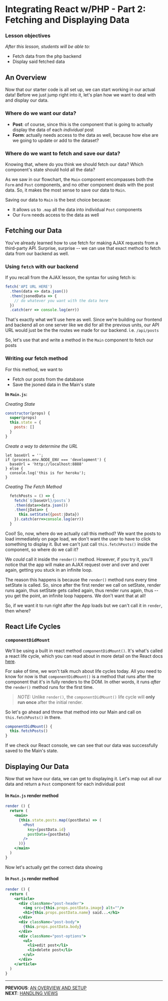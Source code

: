 # Integrating React w/PHP - Part 2: Fetching and Displaying Data

### Lesson objectives

_After this lesson, students will be able to:_

  - Fetch data from the php backend
  - Display said fetched data

## An Overview

Now that our starter code is all set up, we can start working in our actual data! Before we just jump right into it, let's plan how we want to deal with and display our data.

### Where do we want our data?

- **Post**: of course, since this is the component that is going to actually display the data of each _individual_ post
- **Form**: actually needs access to the data as well, because how else are we going to update or add to the dataset?

### Where do we want to fetch and save our data?

Knowing that, where do you think we should fetch our data? Which component's state should hold all the data?

As we saw in our flowchart, the `Main` component encompasses both the `Form` and `Post` components, and no other component deals with the post data. So, it makes the most sense to save our data to `Main`.

Saving our data to `Main` is the best choice because:

- It allows us to `.map` all the data into individual `Post` components
- Our `Form` needs access to the data as well

## Fetching our Data

You've already learned how to use fetch for making AJAX requests from a third-party API. Surprise, surprise -- we can use that exact method to fetch data from our backend as well.

### Using `fetch` with our backend

If you recall from the AJAX lesson, the syntax for using fetch is:

```js
fetch('API URL HERE')
  .then(data => data.json())
  .then(jsonedData => {
    // do whatever you want with the data here
  })
  .catch(err => console.log(err))
```

That's exactly what we'll use here as well. Since we're building our frontend and backend all on one server like we did for all the previous units, our API URL would just be the the routes we made for our backend. i.e. `/api/posts`

So, let's use that and write a method in the `Main` component to fetch our posts

### Writing our fetch method

For this method, we want to

- Fetch our posts from the database
- Save the jsoned data in the Main's state

**In `Main.js`:**

_Creating State_

```js
constructor(props) {
  super(props)
  this.state = {
    posts: []
  }
}
```

_Create a way to determine the URL_

```
let baseUrl = '';
if (process.env.NODE_ENV === 'development') {
  baseUrl = 'http://localhost:8888'
} else {
  console.log('this is for heroku');
}
```

_Creating The Fetch Method_

```js
  fetchPosts = () => {
    fetch(`${baseUrl}/posts`)
    .then(data=>data.json())
    .then(jData=> {
      this.setState({post:jData})
    }).catch(err=>console.log(err))
  }
```

Cool! So, now, where do we actually call this method? We want the posts to load immediately on page load, we don't want the user to have to click something to display it. But we can't just call `this.fetchPosts()` inside the component, so where do we call it?

We _could_ call it inside the `render()` method. However, if you try it, you'll notice that the app will make an AJAX request over and over and over again, getting you stuck in an infinite loop.

The reason this happens is because the `render()` method runs every time setState is called. So, since after the first render we call on setState, render runs again, thus setState gets called again, thus render runs again, thus -- you get the point, an infinite loop happens. We don't want that at all!

So, if we want it to run right after the App loads but we can't call it in `render`, then where?

## React Life Cycles

### `componentDidMount`

We'll be using a built in react method `componentDidMount()`. It's what's called a react life cycle, which you can read about in more detail on the React docs [here](https://reactjs.org/docs/state-and-lifecycle.html).

For sake of time, we won't talk much about life cycles today. All you need to know for now is that `componentDidMount()` is a method that runs after the component that it's in fully renders to the DOM. In other words, it runs _after_ the `render()` method runs for the first time.

>_NOTE:_ Unlike `render()`, the `componentDidMount()` life cycle will **only run once** after the initial render.

So let's go ahead and throw that method into our Main and call on `this.fetchPosts()` in there.

```js
componentDidMount() {
  this.fetchPosts()
}
```

If we check our React console, we can see that our data was successfully saved to the Main's state.

## Displaying Our Data

Now that we have our data, we can get to displaying it. Let's map out all our data and return a `Post` component for each individual post

#### In `Main.js` render method

```jsx
render () {
  return (
    <main>
      {this.state.posts.map((postData) => (
        <Post
          key={postData.id}
          postData={postData}
        />
      ))}
    </main>
  )
}
```

Now let's actually get the correct data showing

#### In `Post.js` render method

```jsx
render () {
  return (
    <article>
      <div className="post-header">
        <img src={this.props.postData.image} alt=""/>
        <h1>{this.props.postData.name} said...</h1>
      </div>
      <div className="post-body">
        {this.props.postData.body}
      </div>
      <div className="post-options">
        <ul>
          <li>edit post</li>
          <li>delete post</li>
        </ul>
      </div>
    </article>
  )
}
```

---

**PREVIOUS**: [AN OVERVIEW AND SETUP](1_Intro_to_Integrating_React_w_Rails.md) <br/>
**NEXT**: [HANDLING VIEWS](3_Handling_Views.md)
